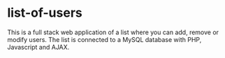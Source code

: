 # list-of-users
This is a full stack web application of a list where you can add, remove or modify users. The list is connected to a MySQL database with PHP, Javascript and AJAX.
